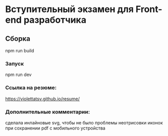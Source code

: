 
# Вступительный экзамен для Front-end разработчика

## Сборка

npm run build

### Запуск

npm run dev

### Ссылка на резюме: 

https://violettatsv.github.io/resume/

### Дополнительные комментарии:

сделала инлайновые svg, чтобы не было проблемы неотрисовки иконок при сохранении pdf с мобильного устройства




